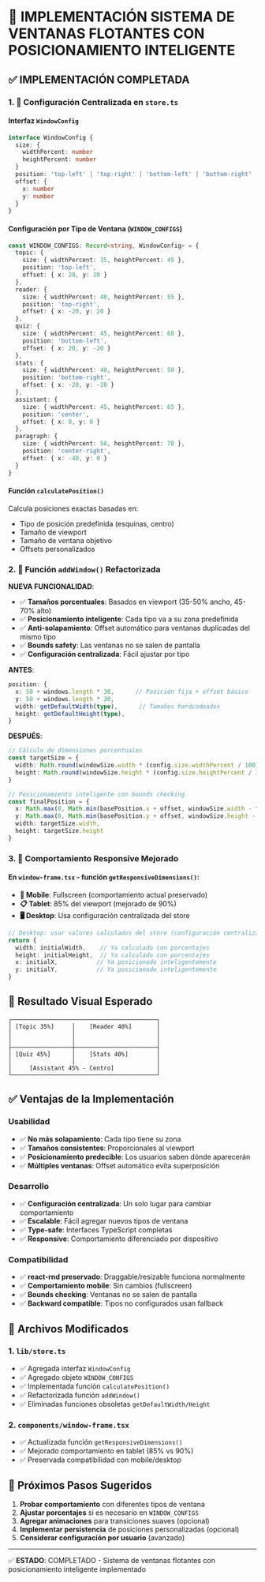 # 🚀 IMPLEMENTACIÓN SISTEMA DE VENTANAS FLOTANTES CON POSICIONAMIENTO INTELIGENTE

## ✅ IMPLEMENTACIÓN COMPLETADA

### **1. 🎯 Configuración Centralizada en `store.ts`**

#### **Interfaz `WindowConfig`**
```typescript
interface WindowConfig {
  size: {
    widthPercent: number
    heightPercent: number
  }
  position: 'top-left' | 'top-right' | 'bottom-left' | 'bottom-right' | 'center' | 'center-right'
  offset: {
    x: number
    y: number
  }
}
```

#### **Configuración por Tipo de Ventana (`WINDOW_CONFIGS`)**
```typescript
const WINDOW_CONFIGS: Record<string, WindowConfig> = {
  topic: {
    size: { widthPercent: 35, heightPercent: 45 },
    position: 'top-left',
    offset: { x: 20, y: 20 }
  },
  reader: {
    size: { widthPercent: 40, heightPercent: 55 },
    position: 'top-right',
    offset: { x: -20, y: 20 }
  },
  quiz: {
    size: { widthPercent: 45, heightPercent: 60 },
    position: 'bottom-left',
    offset: { x: 20, y: -20 }
  },
  stats: {
    size: { widthPercent: 40, heightPercent: 50 },
    position: 'bottom-right',
    offset: { x: -20, y: -20 }
  },
  assistant: {
    size: { widthPercent: 45, heightPercent: 65 },
    position: 'center',
    offset: { x: 0, y: 0 }
  },
  paragraph: {
    size: { widthPercent: 50, heightPercent: 70 },
    position: 'center-right',
    offset: { x: -40, y: 0 }
  }
}
```

#### **Función `calculatePosition()`**
Calcula posiciones exactas basadas en:
- Tipo de posición predefinida (esquinas, centro)
- Tamaño de viewport
- Tamaño de ventana objetivo  
- Offsets personalizados

### **2. 🔧 Función `addWindow()` Refactorizada**

**NUEVA FUNCIONALIDAD**:
- ✅ **Tamaños porcentuales**: Basados en viewport (35-50% ancho, 45-70% alto)
- ✅ **Posicionamiento inteligente**: Cada tipo va a su zona predefinida
- ✅ **Anti-solapamiento**: Offset automático para ventanas duplicadas del mismo tipo
- ✅ **Bounds safety**: Las ventanas no se salen de pantalla
- ✅ **Configuración centralizada**: Fácil ajustar por tipo

**ANTES**:
```typescript
position: {
  x: 50 + windows.length * 30,      // Posición fija + offset básico
  y: 50 + windows.length * 30,
  width: getDefaultWidth(type),      // Tamaños hardcodeados
  height: getDefaultHeight(type),
}
```

**DESPUÉS**:
```typescript
// Cálculo de dimensiones porcentuales
const targetSize = {
  width: Math.round(windowSize.width * (config.size.widthPercent / 100)),
  height: Math.round(windowSize.height * (config.size.heightPercent / 100))
}

// Posicionamiento inteligente con bounds checking
const finalPosition = {
  x: Math.max(0, Math.min(basePosition.x + offset, windowSize.width - targetSize.width)),
  y: Math.max(0, Math.min(basePosition.y + offset, windowSize.height - targetSize.height)),
  width: targetSize.width,
  height: targetSize.height
}
```

### **3. 📱 Comportamiento Responsive Mejorado**

#### **En `window-frame.tsx` - función `getResponsiveDimensions()`**:

- **📱 Mobile**: Fullscreen (comportamiento actual preservado)
- **📋 Tablet**: 85% del viewport (mejorado de 90%)  
- **🖥️ Desktop**: Usa configuración centralizada del store

```typescript
// Desktop: usar valores calculados del store (configuración centralizada)
return {
  width: initialWidth,    // Ya calculado con porcentajes
  height: initialHeight,  // Ya calculado con porcentajes  
  x: initialX,           // Ya posicionado inteligentemente
  y: initialY,           // Ya posicionado inteligentemente
}
```

## 🎨 **Resultado Visual Esperado**

```
┌─────────────────────────────────────────┐
│ [Topic 35%]     │    [Reader 40%]       │
│                 │                       │
│                 │                       │
├─────────────────┼───────────────────────┤
│ [Quiz 45%]      │    [Stats 40%]        │
│                 │                       │
│     [Assistant 45% - Centro]            │
└─────────────────────────────────────────┘
```

## ✅ **Ventajas de la Implementación**

### **Usabilidad**
- ✅ **No más solapamiento**: Cada tipo tiene su zona
- ✅ **Tamaños consistentes**: Proporcionales al viewport
- ✅ **Posicionamiento predecible**: Los usuarios saben dónde aparecerán
- ✅ **Múltiples ventanas**: Offset automático evita superposición

### **Desarrollo**
- ✅ **Configuración centralizada**: Un solo lugar para cambiar comportamiento
- ✅ **Escalable**: Fácil agregar nuevos tipos de ventana
- ✅ **Type-safe**: Interfaces TypeScript completas
- ✅ **Responsive**: Comportamiento diferenciado por dispositivo

### **Compatibilidad**
- ✅ **react-rnd preservado**: Draggable/resizable funciona normalmente
- ✅ **Comportamiento mobile**: Sin cambios (fullscreen)
- ✅ **Bounds checking**: Ventanas no se salen de pantalla
- ✅ **Backward compatible**: Tipos no configurados usan fallback

## 🔧 **Archivos Modificados**

### **1. `lib/store.ts`**
- ✅ Agregada interfaz `WindowConfig`
- ✅ Agregado objeto `WINDOW_CONFIGS`  
- ✅ Implementada función `calculatePosition()`
- ✅ Refactorizada función `addWindow()`
- ✅ Eliminadas funciones obsoletas `getDefaultWidth/Height`

### **2. `components/window-frame.tsx`**
- ✅ Actualizada función `getResponsiveDimensions()`
- ✅ Mejorado comportamiento en tablet (85% vs 90%)
- ✅ Preservada compatibilidad con mobile/desktop

## 🚀 **Próximos Pasos Sugeridos**

1. **Probar comportamiento** con diferentes tipos de ventana
2. **Ajustar porcentajes** si es necesario en `WINDOW_CONFIGS`
3. **Agregar animaciones** para transiciones suaves (opcional)
4. **Implementar persistencia** de posiciones personalizadas (opcional)
5. **Considerar configuración por usuario** (avanzado)

---

✅ **ESTADO**: COMPLETADO - Sistema de ventanas flotantes con posicionamiento inteligente implementado
